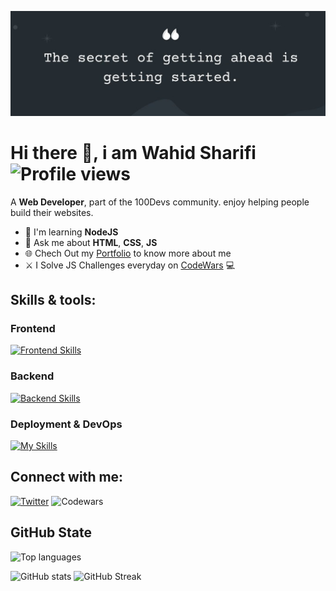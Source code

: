 ![Banner](banner.jpg)
# Hi there 👋, i am Wahid Sharifi ![Profile views](https://komarev.com/ghpvc/?username=wahidahsharifi&label=Profile%20views&color=0e75b6&style=flat)

A **Web Developer**, part of the 100Devs community. enjoy helping people build their websites.

- 🌱 I'm learning **NodeJS**
- 💬 Ask me about **HTML**, **CSS**, **JS**
- 🌐 Chech Out my [Portfolio](https://wahidsharifi.vercel.app) to know more about me
- ⚔️ I Solve JS Challenges everyday on [CodeWars](https://www.codewars.com/users/wahidahsharifi) 💻

## Skills & tools:
### Frontend
[![Frontend Skills](https://skillicons.dev/icons?i=html,css,tailwind,js)](https://skillicons.dev)
### Backend
[![Backend Skills](https://skillicons.dev/icons?i=nodejs,express,mongodb)](https://skillicons.dev)
### Deployment & DevOps
[![My Skills](https://skillicons.dev/icons?i=git,powershell,vercel,heroku,netlify)](https://skillicons.dev)

## Connect with me:
[![Twitter](https://skillicons.dev/icons?i=twitter)](https://x.com/wahidahsharifi)
![Codewars](https://img.shields.io/badge/dynamic/json?color=blue&label=Codewars&query=honor&url=https://www.codewars.com/api/v1/users/wahidahsharifi)

## GitHub State
![Top languages](https://github-readme-stats.vercel.app/api/top-langs?username=wahidahsharifi&show_icons=true&locale=en&layout=compact)

![GitHub stats](https://github-readme-stats.vercel.app/api?username=wahidahsharifi&show_icons=true&locale=en)
![GitHub Streak](https://github-readme-streak-stats.herokuapp.com/?user=wahidahsharifi)
